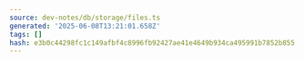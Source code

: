 ```yaml
---
source: dev-notes/db/storage/files.ts
generated: '2025-06-08T13:21:01.658Z'
tags: []
hash: e3b0c44298fc1c149afbf4c8996fb92427ae41e4649b934ca495991b7852b855
---
```


